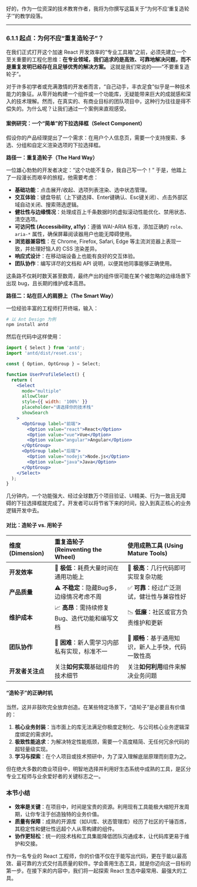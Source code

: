 好的，作为一位资深的技术教育作者，我将为你撰写这篇关于“为何不应‘重复造轮子’”的教学段落。

---

### 6.1.1 起点：为何不应“重复造轮子”？

在我们正式打开这个加速 React 开发效率的“专业工具箱”之前，必须先建立一个至关重要的工程化思维：**在专业领域，我们追求的是高效、可靠地解决问题，而不是重复发明已经存在且足够优秀的解决方案。** 这就是我们常说的——“不要重复造轮子”。

对于许多初学者或充满激情的开发者而言，“自己动手，丰衣足食”似乎是一种技术能力的象征。从零开始构建一个组件或一个功能库，无疑能带来巨大的成就感和深入的技术理解。然而，在真实的、有商业目标的团队项目中，这种行为往往是得不偿失的。为什么呢？让我们通过一个案例来直观感受。

#### 案例研究：一个“简单”的下拉选择框（Select Component）

假设你的产品经理提出了一个需求：在用户个人信息页，需要一个支持搜索、多选、分组和自定义渲染选项的下拉选择框。

**路径一：重复造轮子（The Hard Way）**

一位雄心勃勃的开发者决定：“这个功能不复杂，我自己写一个！” 于是，他踏上了一段漫长而艰辛的旅程，他需要考虑：

*   **基础功能**：点击展开/收起、选项列表渲染、选中状态管理。
*   **交互体验**：键盘导航（上下键选择、Enter键确认、Esc键关闭）、点击外部区域自动关闭、搜索筛选逻辑。
*   **健壮性与边缘情况**：处理成百上千条数据时的虚拟滚动性能优化、禁用状态、清空选项。
*   **可访问性 (Accessibility, a11y)**：遵循 WAI-ARIA 标准，添加正确的 `role`、`aria-*` 属性，确保屏幕阅读器用户也能无障碍使用。
*   **浏览器兼容性**：在 Chrome, Firefox, Safari, Edge 等主流浏览器上表现一致，并处理好恼人的 CSS 渲染差异。
*   **响应式设计**：在移动端设备上也能有良好的交互体验。
*   **团队协作**：编写详尽的文档和 API 说明，以便其他同事能够正确使用。

这条路不仅耗时数天甚至数周，最终产出的组件很可能在某个被忽略的边缘场景下出现 bug，且长期的维护成本高昂。

**路径二：站在巨人的肩膀上（The Smart Way）**

一位经验丰富的工程师打开终端，输入：

```bash
# 以 Ant Design 为例
npm install antd
```

然后在代码中这样使用：

```jsx
import { Select } from 'antd';
import 'antd/dist/reset.css';

const { Option, OptGroup } = Select;

function UserProfileSelect() {
  return (
    <Select
      mode="multiple"
      allowClear
      style={{ width: '100%' }}
      placeholder="请选择你的技术栈"
      showSearch
    >
      <OptGroup label="前端">
        <Option value="react">React</Option>
        <Option value="vue">Vue</Option>
        <Option value="angular">Angular</Option>
      </OptGroup>
      <OptGroup label="后端">
        <Option value="nodejs">Node.js</Option>
        <Option value="java">Java</Option>
      </OptGroup>
    </Select>
  );
}
```

几分钟内，一个功能强大、经过全球数万个项目验证、UI精美、行为一致且无障碍的下拉选择框就完成了。开发者可以将节省下来的时间，投入到真正核心的业务逻辑开发中去。

#### 对比：造轮子 vs. 用轮子

| 维度 (Dimension) | 重复造轮子 (Reinventing the Wheel) | 使用成熟工具 (Using Mature Tools) |
| :--------------- | :--------------------------------- | :-------------------------------- |
| **开发效率**     | 🐢 **极低**：耗费大量时间在通用功能上 | 🚀 **极高**：几行代码即可实现复杂功能 |
| **产品质量**     | ⚠️ **不稳定**：隐藏Bug多，边缘情况考虑不周 | ✅ **可靠**：经过广泛测试，健壮性与兼容性好 |
| **维护成本**     | 📈 **高昂**：需持续修复Bug、迭代功能和编写文档 | 📉 **低廉**：社区或官方负责维护和更新 |
| **团队协作**     | 🧩 **困难**：新人需学习内部私有实现，标准不一 | 🤝 **顺畅**：基于通用知识，新人上手快，代码一致性高 |
| **开发者关注点** | 关注**如何实现**基础组件的技术细节 | 关注**如何利用**组件来解决业务问题 |

#### “造轮子”的正确时机

当然，这并非鼓吹完全放弃创造。在某些特定场景下，“造轮子”是必要且有价值的：

1.  **核心业务封装**：当市面上的库无法满足你极度定制化、与公司核心业务逻辑深度绑定的需求时。
2.  **极致性能追求**：为解决特定性能瓶颈，需要一个高度精简、无任何冗余代码的超轻量级实现。
3.  **学习与探索**：在个人项目或技术预研中，为了深入理解底层原理而刻意为之。

但在绝大多数的商业项目中，明智地选择并利用好生态系统中成熟的工具，是区分专业工程师与业余爱好者的关键标志之一。

### 本节小结

*   **效率是关键**：在项目中，时间是宝贵的资源。利用现有工具能极大缩短开发周期，让你专注于创造独特的业务价值。
*   **质量有保障**：成熟的开源库（如UI库、状态管理库）经历了社区的千锤百炼，其稳定性和健壮性远超个人从零构建的组件。
*   **协作更轻松**：统一的技术栈和工具集能降低团队沟通成本，让代码库更易于维护和交接。

作为一名专业的 React 工程师，你的价值不仅在于能写出代码，更在于能以最高效、最可靠的方式交付高质量的软件。学会善用生态工具，就是你迈向这一目标的第一步。在接下来的内容中，我们将一起探索 React 生态中最常用、最强大的工具。